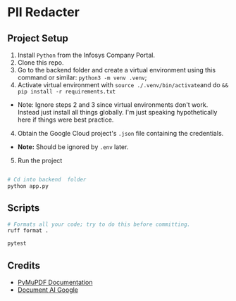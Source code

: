 # PII Redacter 

## Project Setup
1. Install `Python` from the Infosys Company Portal. 
2. Clone this repo.
2. Go to the backend folder and create a virtual environment using this command or similar: `python3 -m venv .venv`; 
3. Activate virtual environment with `source ./.venv/bin/activate`and do `&& pip install -r requirements.txt`
  - Note: Ignore steps 2 and 3 since virtual environments don't work. Instead just install all things globally. I'm just speaking hypothetically here if things were best practice.
4. Obtain the Google Cloud project's `.json` file containing the credentials.
  - **Note:** Should be ignored by `.env` later.
5. Run the project 
```python ./app.py

# Cd into backend  folder
python app.py
```

## Scripts
```bash
# Formats all your code; try to do this before committing. 
ruff format .

pytest
```


## Credits
- [PyMuPDF Documentation](https://pymupdf.readthedocs.io/en/latest/)
- [Document AI Google](https://cloud.google.com/document-ai/docs/create-processor)
